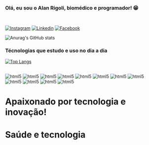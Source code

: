 ### Olá, eu sou o Alan Rigoli, biomédico e programador! 😁

<br>

[![Instagram](https://img.shields.io/badge/Instagram-E4405F?style=for-the-badge&logo=instagram&logoColor=white)](https://www.instagram.com/alanrigoli/)
[![Linkedin](https://img.shields.io/badge/LinkedIn-0077B5?style=for-the-badge&logo=linkedin&logoColor=white)](https://www.linkedin.com/in/alan-rigoli-5b6536202/)
[![Facebook](https://img.shields.io/badge/Facebook-1877F2?style=for-the-badge&logo=facebook&logoColor=white)](https://www.facebook.com/alan.rigoli)

![Anurag's GitHub stats](https://github-readme-stats.vercel.app/api?username=alanrigoli&show_icons=true&theme=dracula)

### Técnologias que estudo e uso no dia a dia

[![Top Langs](https://github-readme-stats.vercel.app/api/top-langs/?username=alanrigoli&layout=compact)](https://github.com/alanrigoli/github-readme-stats)

<div style="display: inline-block"><br>
<img aling="center" alt="html5" src="https://img.shields.io/badge/HTML5-E34F26?style=for-the-badge&logo=html5&logoColor=white">
<img aling="center" alt="html5" src="https://img.shields.io/badge/CSS3-1572B6?style=for-the-badge&logo=css3&logoColor=white">
<img aling="center" alt="html5" src="https://img.shields.io/badge/JavaScript-F7DF1E?style=for-the-badge&logo=javascript&logoColor=black">
<img aling="center" alt="html5" src="https://img.shields.io/badge/Sass-CC6699?style=for-the-badge&logo=sass&logoColor=white">
<img aling="center" alt="html5" src="https://img.shields.io/badge/Bootstrap-563D7C?style=for-the-badge&logo=bootstrap&logoColor=white">
<img aling="center" alt="html5" src="https://img.shields.io/badge/Python-3776AB?style=for-the-badge&logo=python&logoColor=white">
<img aling="center" alt="html5" src="https://img.shields.io/badge/Node.js-43853D?style=for-the-badge&logo=node.js&logoColor=white">
<img aling="center" alt="html5" src="https://img.shields.io/badge/TypeScript-007ACC?style=for-the-badge&logo=typescript&logoColor=white">
<img aling="center" alt="html5" src="https://img.shields.io/badge/React-20232A?style=for-the-badge&logo=react&logoColor=61DAFB">
<img aling="center" alt="html5" src="https://img.shields.io/badge/MongoDB-4EA94B?style=for-the-badge&logo=mongodb&logoColor=white">
<img aling="center" alt="html5" src="https://img.shields.io/badge/MySQL-00000F?style=for-the-badge&logo=mysql&logoColor=white">
<img aling="center" alt="html5" src="https://img.shields.io/badge/PostgreSQL-316192?style=for-the-badge&logo=postgresql&logoColor=white">

</div>

# Apaixonado por tecnologia e inovação!

# Saúde e tecnologia
